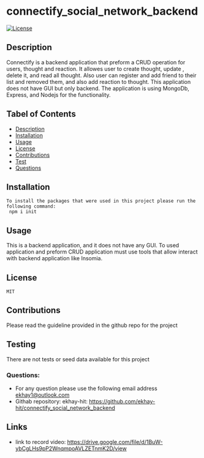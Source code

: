 # connectify_social_network_backend

[![License](https://img.shields.io/badge/License-MIT-blue.svg)](https://opensource.org/licenses/MIT)
     
## Description
Connectify is a backend application that preform a CRUD operation for users, thought and reaction. It allowes user to create thought, update , delete it, and read all thought. Also user can register and add friend to their list and removed them, and also add reaction to thought. This application does not have GUI but only backend. The application is using MongoDb, Express, and Nodejs for the functionality.
## Tabel of Contents

* [Description](#Description)
* [Installation](#Installation)
* [Usage](#Usage)
* [License](#License)
* [Contributions](#Contributions)
* [Test](#Test)
* [Questions](#Questions)
    
## Installation 
    To install the packages that were used in this project please run the following command:
     npm i init

 ## Usage
   This is a backend application, and it does not have any GUI. To used application and preform CRUD application must use tools that allow interact with backend application like Insomia.

## License
    MIT

## Contributions
Please read the guideline provided in the github repo for the project

## Testing
There are not tests or seed data available for this project


### Questions:

* For any question please use the following email address ekhay1@outlook.com
* Githab repository: ekhay-hit: https://github.com/ekhay-hit/connectify_social_network_backend

## Links
* link to record video: https://drive.google.com/file/d/1BuW-ybCgLHs9pP2WnqmpoAVLZETnmK2D/view 